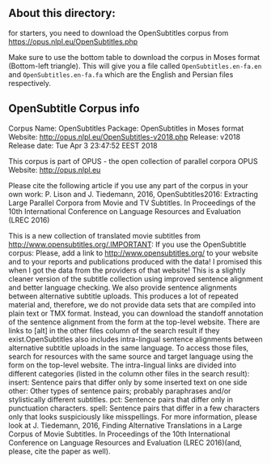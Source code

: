 ## About this directory:
for starters, you need to download the OpenSubtitles corpus from https://opus.nlpl.eu/OpenSubtitles.php

Make sure to use the bottom table to download the corpus in Moses format (Bottom-left triangle). This will give you a file called `OpenSubtitles.en-fa.en` and `OpenSubtitles.en-fa.fa` which are the English and Persian files respectively.


## OpenSubtitle Corpus info

 Corpus Name: OpenSubtitles
     Package: OpenSubtitles in Moses format
     Website: http://opus.nlpl.eu/OpenSubtitles-v2018.php
     Release: v2018
Release date: Tue Apr  3 23:47:52 EEST 2018

This corpus is part of OPUS - the open collection of parallel corpora
OPUS Website: http://opus.nlpl.eu

Please cite the following article if you use any part of the corpus in your own work: P. Lison and J. Tiedemann, 2016, OpenSubtitles2016: Extracting Large Parallel Corpora from Movie and TV Subtitles. In Proceedings of the 10th International Conference on Language Resources and Evaluation (LREC 2016)

This is a new collection of translated movie subtitles from http://www.opensubtitles.org/.IMPORTANT: If you use the OpenSubtitle corpus: Please, add a link to http://www.opensubtitles.org/ to your website and to your reports and publications produced with the data! I promised this when I got the data from the providers of that website!  This is a slightly cleaner version of the subtitle collection using improved sentence alignment and better language checking.
We also provide sentence alignments between alternative subtitle uploads. This produces a lot of repeated material and, therefore, we do not provide data sets that are compiled into plain text or TMX format. Instead, you can download the standoff annotation of the sentence alignment from the form at the top-level website. There are links to [alt] in the other files column of the search result if they exist.OpenSubtitles also includes intra-lingual sentence alignments between alternative subtitle uploads in the same language. To access those files, search for resources with the same source and target language using the form on the top-level website. The intra-lingual links are divided into different categories (listed in the column other files in the search result):  insert: Sentence pairs that differ only by some inserted text on one side other: Other types of sentence pairs; probably paraphrases and/or stylistically different subtitles. pct: Sentence pairs that differ only in punctuation characters. spell: Sentence pairs that differ in a few characters only that looks suspiciously like misspellings.  For more information, please look at  J. Tiedemann, 2016, Finding Alternative Translations in a Large Corpus of Movie Subtitles. In Proceedings of the 10th International Conference on Language Resources and Evaluation (LREC 2016)(and, please, cite the paper as well).
